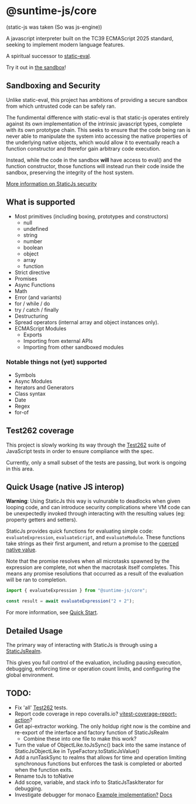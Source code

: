 # @suntime-js/core

(static-js was taken (So was js-engine))

A javascript interpreter built on the TC39 ECMAScript 2025 standard, seeking to implement modern language features.

A spiritual successor to [static-eval](https://www.npmjs.com/package/static-eval).

Try it out in [the sandbox](https://sunsetfi.github.io/suntime-js)!

## Sandboxing and Security

Unlike static-eval, this project has ambitions of providing a secure sandbox from which untrusted code can be safely ran.

The fundimental difference with static-eval is that static-js operates entirely against its own implementation of the intrinsic javascript types, complete with its own prototype chain. This seeks to ensure that the code being ran is never able to manipulate the system into accessing the native properties of the underlying native objects, which would allow it to eventually reach a function constructor and therefor gain arbitrary code execution.

Instead, while the code in the sandbox **will** have access to eval() and the function constructor, those functions will instead run their code inside the sandbox, preserving the integrity of the host system.

[More information on StaticJs security](docs/02-security.md)

## What is supported

- Most primitives (including boxing, prototypes and constructors)
  - null
  - undefined
  - string
  - number
  - boolean
  - object
  - array
  - function
- Strict directive
- Promises
- Async Functions
- Math
- Error (and variants)
- for / while / do
- try / catch / finally
- Destructuring
- Spread operators (internal array and object instances only).
- ECMAScript Modules
  - Exports
  - Importing from external APIs
  - Importing from other sandboxed modules

### Notable things not (yet) supported

- Symbols
- Async Modules
- Iterators and Generators
- Class syntax
- Date
- Regex
- for-of

## Test262 coverage

This project is slowly working its way through the [Test262](https://github.com/tc39/test262) suite of JavaScript tests in order to ensure compliance with the spec.

Currently, only a small subset of the tests are passing, but work is ongoing in this area.

## Quick Usage (native JS interop)

**Warning**: Using StaticJs this way is vulnurable to deadlocks when given looping code, and can introduce security complications where VM code can be unexpectedly invoked through interacting with the resulting values (eg: property getters and setters).

StaticJs provides quick functions for evaluating simple code: `evaluateExpression`, `evaluateScript`, and `evaluateModule`. These functions take strings as their first argument, and return a promise to the [coerced native value](docs/03-type-coersion.md).

Note that the promise resolves when all microtasks spawned by the expression are complete, not when the macrotask itself completes. This means any promise resolutions that occurred as a result of the evaluation will be ran to completion.

```ts
import { evaluateExpression } from "@suntime-js/core";

const result = await evaluateExpression("2 + 2");
```

For more information, see [Quick Start](docs/01-quick-start.md).

## Detailed Usage

The primary way of interacting with StaticJs is through using a [StaticJsRealm](./04-realms.md).

This gives you full control of the evaluation, including pausing execution, debugging, enforcing time or operation count limits, and configuring the global environment.

## TODO:

- Fix 'all' [Test262](https://github.com/tc39/test262) tests.
- Report code coverage in repo
  coveralls.io?
  [vitest-coverage-report-action](https://github.com/marketplace/actions/vitest-coverage-report)?
- Get api-extractor working. The only holdup right now is the combine and re-export of the interface and factory function of StaticJsRealm
  - Combine these into one file to make this work?
- Turn the value of ObjectLike.toJsSync() back into the same instance of StaticJsObjectLike in TypeFactory.toStaticJsValue()
- Add a runTaskSync to realms that allows for time and operation limiting synchronous functions but enforces the task is completed or aborted when the function exits.
- Rename toJs to toNative
- Add scope, variable, and stack info to StaticJsTaskIterator for debugging.
- Investigate debugger for monaco
  [Example implementation?](https://github.com/polylith/monaco-debugger)
  [Docs](https://microsoft.github.io/debug-adapter-protocol/overview)

